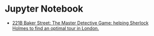 # Jupyter Notebook

- [221B Baker Street: The Master Detective Game: helping Sherlock Holmes to find an optimal tour in London.](https://github.com/Pigzaum/221b_baker_street_tsp/blob/main/tsp_scotland_yard.ipynb)

